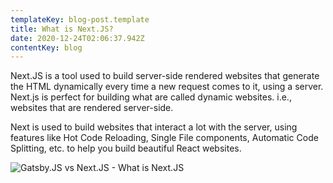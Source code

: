 ```yaml
---
templateKey: blog-post.template
title: What is Next.JS?
date: 2020-12-24T02:06:37.942Z
contentKey: blog
---
```

Next.JS is a tool used to build server-side rendered websites that generate the HTML dynamically every time a new request comes to it, using a server. Next.js is perfect for building what are called dynamic websites. i.e., websites that are rendered server-side.

Next is used to build websites that interact a lot with the server, using features like Hot Code Reloading, Single File components, Automatic Code Splitting, etc. to help you build beautiful React websites.

![Gatsby.JS vs Next.JS - What is Next.JS](https://cdn.sanity.io/images/ay6gmb6r/production/5e9b04cdfcb895648cffca5955d27758b276c08b-662x283.png?w=729&fm=webp&fit=max&auto=format "Gatsby.JS vs Next.JS - What is Next.JS")

[](https://medium.com/@shoaibbhimani1392/server-side-rendering-in-react-using-next-js-46b7330df276)